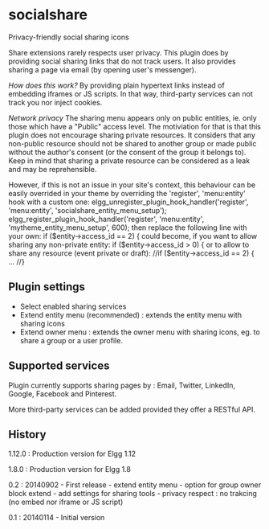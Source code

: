 # socialshare
Privacy-friendly social sharing icons

Share extensions rarely respects user privacy. This plugin does by providing social sharing links that do not track users. 
It also provides sharing a page via email (by opening user's messenger). 


*How does this work?*
By providing plain hypertext links instead of embedding iframes or JS scripts. In that way, third-party services can not track you nor inject cookies. 

*Network privacy*
The sharing menu appears only on public entities, ie. only those which have a "Public" access level. 
The motiviation for that is that this plugin does not encourage sharing private resources. It considers that any non-public resource should not be shared to another group or made public without the author's consent (or the consent of the group it belongs to). Keep in mind that sharing a private resource can be considered as a leak and may be reprehensible. 

However, if this is not an issue in your site's context, this behaviour can be easily overrided in your theme by overriding the 'register', 'menu:entity' hook with a custom one:
  elgg_unregister_plugin_hook_handler('register', 'menu:entity', 'socialshare_entity_menu_setup');
  elgg_register_plugin_hook_handler('register', 'menu:entity', 'mytheme_entity_menu_setup', 600);
then replace the following line with your own:
  if ($entity->access_id == 2) {
could become, if you want to allow sharing any non-private entity:
  if ($entity->access_id > 0) {
or to allow to share any resource (event private or draft):
		//if ($entity->access_id == 2) {
		...
		//}


## Plugin settings
* Select enabled sharing services
* Extend entity menu (recommended) : extends the entity menu with sharing icons
* Extend owner menu : extends the owner menu with sharing icons, eg. to share a group or a user profile. 


## Supported services
Plugin currently supports sharing pages by : Email, Twitter, LinkedIn, Google, Facebook and Pinterest.

More third-party services can be added provided they offer a RESTful API. 


## History

1.12.0 : Production version for Elgg 1.12

1.8.0 : Production version for Elgg 1.8

0.2 : 20140902 - First release
	- extend entity menu
	- option for group owner block extend
	- add settings for sharing tools
	- privacy respect : no trakcing (no embed nor iframe or JS script)

0.1 : 20140114 - Initial version

